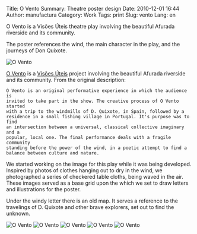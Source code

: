 Title: O Vento
Summary: Theatre poster design
Date: 2010-12-01 16:44
Author: manufactura
Category: Work
Tags: print
Slug: vento
Lang: en


O Vento is a Visões Úteis theatre play involving the beautiful Afurada
riverside and its community.

The poster references the wind, the main character in the play, and the
journeys of Don Quixote.


![O Vento]({static}/media/vento.jpg)

[O Vento](http://www.visoesuteis.pt/en/component/k2/item/184-o-vento "O Vento")
is a [Visões Úteis](http://visoesuteis.pt) project involving the beautiful
Afurada riverside and its community. From the original description:

    O Vento is an original performative experience in which the audience is
    invited to take part in the show. The creative process of O Vento started
    with a trip to the windmills of D. Quixote, in Spain, followed by a
    residence in a small fishing village in Portugal. It's purpose was to find
    an intersection between a universal, classical collective imaginary and a
    popular, local one. The final performance deals with a fragile community
    standing before the power of the wind, in a poetic attempt to find a
    balance between culture and nature.

We started working on the image for this play while it was being developed.
Inspired by photos of clothes hanging out to dry in the wind, we photographed a
series of checkered table cloths, being waved in the air. These images served
as a base grid upon the which we set to draw letters and illustrations for the
poster.

Under the windy letter there is an old map. It serves a reference to the
travelings of D. Quixote and other brave explorers, set out to find the
unknown.

![O Vento]({static}/media/vento-1.jpg)
![O Vento]({static}/media/vento-2.jpg)
![O Vento]({static}/media/vento-3.jpg)
![O Vento]({static}/media/vento-4.jpg)
![O Vento]({static}/media/vento-5.jpg)

